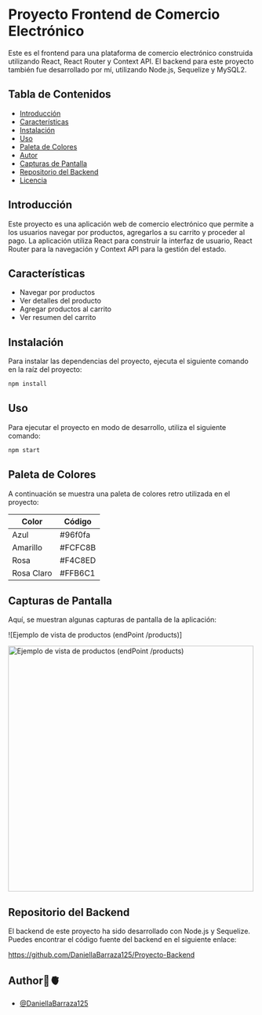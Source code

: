 # Proyecto Frontend de Comercio Electrónico

Este es el frontend para una plataforma de comercio electrónico construida utilizando React, React Router y Context API. El backend para este proyecto también fue desarrollado por mí, utilizando Node.js, Sequelize y MySQL2.

## Tabla de Contenidos

-   [Introducción](#introducción)
-   [Características](#características)
-   [Instalación](#instalación)
-   [Uso](#uso)
-   [Paleta de Colores](#paleta-de-colores)
-   [Autor](#autor)
-   [Capturas de Pantalla](#capturas-de-pantalla)
-   [Repositorio del Backend](#repositorio-del-backend)
-   [Licencia](#licencia)

## Introducción

Este proyecto es una aplicación web de comercio electrónico que permite a los usuarios navegar por productos, agregarlos a su carrito y proceder al pago. La aplicación utiliza React para construir la interfaz de usuario, React Router para la navegación y Context API para la gestión del estado.

## Características

-   Navegar por productos
-   Ver detalles del producto
-   Agregar productos al carrito
-   Ver resumen del carrito

## Instalación

Para instalar las dependencias del proyecto, ejecuta el siguiente comando en la raíz del proyecto:

```bash
npm install
```

## Uso

Para ejecutar el proyecto en modo de desarrollo, utiliza el siguiente comando:

```bash
npm start
```

## Paleta de Colores

A continuación se muestra una paleta de colores retro utilizada en el proyecto:

| Color      | Código  |
| ---------- | ------- |
| Azul       | #96f0fa |
| Amarillo   | #FCFC8B |
| Rosa       | #F4C8ED |
| Rosa Claro | #FFB6C1 |

## Capturas de Pantalla

Aquí, se muestran algunas capturas de pantalla de la aplicación:

![Ejemplo de vista de productos (endPoint /products)]

<img src="./screenshotShop.png" alt="Ejemplo de vista de productos (endPoint /products)" width="500px">

## Repositorio del Backend

El backend de este proyecto ha sido desarrollado con Node.js y Sequelize. Puedes encontrar el código fuente del backend en el siguiente enlace:

https://github.com/DaniellaBarraza125/Proyecto-Backend

## Author💪🫀

-   [@DaniellaBarraza125](https://github.com/DaniellaBarraza125)
